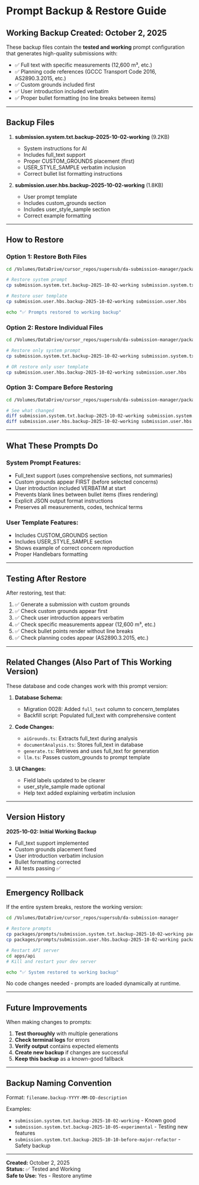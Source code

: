 # Prompt Backup & Restore Guide

## Working Backup Created: October 2, 2025

These backup files contain the **tested and working** prompt configuration that generates high-quality submissions with:
- ✅ Full text with specific measurements (12,600 m³, etc.)
- ✅ Planning code references (GCCC Transport Code 2016, AS2890.3.2015, etc.)
- ✅ Custom grounds included first
- ✅ User introduction included verbatim
- ✅ Proper bullet formatting (no line breaks between items)

---

## Backup Files

1. **submission.system.txt.backup-2025-10-02-working** (9.2KB)
   - System instructions for AI
   - Includes full_text support
   - Proper CUSTOM_GROUNDS placement (first)
   - USER_STYLE_SAMPLE verbatim inclusion
   - Correct bullet list formatting instructions

2. **submission.user.hbs.backup-2025-10-02-working** (1.8KB)
   - User prompt template
   - Includes custom_grounds section
   - Includes user_style_sample section
   - Correct example formatting

---

## How to Restore

### Option 1: Restore Both Files
```bash
cd /Volumes/DataDrive/cursor_repos/supersub/da-submission-manager/packages/prompts

# Restore system prompt
cp submission.system.txt.backup-2025-10-02-working submission.system.txt

# Restore user template
cp submission.user.hbs.backup-2025-10-02-working submission.user.hbs

echo "✅ Prompts restored to working backup"
```

### Option 2: Restore Individual Files
```bash
cd /Volumes/DataDrive/cursor_repos/supersub/da-submission-manager/packages/prompts

# Restore only system prompt
cp submission.system.txt.backup-2025-10-02-working submission.system.txt

# OR restore only user template
cp submission.user.hbs.backup-2025-10-02-working submission.user.hbs
```

### Option 3: Compare Before Restoring
```bash
cd /Volumes/DataDrive/cursor_repos/supersub/da-submission-manager/packages/prompts

# See what changed
diff submission.system.txt.backup-2025-10-02-working submission.system.txt
diff submission.user.hbs.backup-2025-10-02-working submission.user.hbs
```

---

## What These Prompts Do

### System Prompt Features:
- Full_text support (uses comprehensive sections, not summaries)
- Custom grounds appear FIRST (before selected concerns)
- User introduction included VERBATIM at start
- Prevents blank lines between bullet items (fixes rendering)
- Explicit JSON output format instructions
- Preserves all measurements, codes, technical terms

### User Template Features:
- Includes CUSTOM_GROUNDS section
- Includes USER_STYLE_SAMPLE section
- Shows example of correct concern reproduction
- Proper Handlebars formatting

---

## Testing After Restore

After restoring, test that:
1. ✅ Generate a submission with custom grounds
2. ✅ Check custom grounds appear first
3. ✅ Check user introduction appears verbatim
4. ✅ Check specific measurements appear (12,600 m³, etc.)
5. ✅ Check bullet points render without line breaks
6. ✅ Check planning codes appear (AS2890.3.2015, etc.)

---

## Related Changes (Also Part of This Working Version)

These database and code changes work with this prompt version:

1. **Database Schema:**
   - Migration 0028: Added `full_text` column to concern_templates
   - Backfill script: Populated full_text with comprehensive content

2. **Code Changes:**
   - `aiGrounds.ts`: Extracts full_text during analysis
   - `documentAnalysis.ts`: Stores full_text in database
   - `generate.ts`: Retrieves and uses full_text for generation
   - `llm.ts`: Passes custom_grounds to prompt template

3. **UI Changes:**
   - Field labels updated to be clearer
   - user_style_sample made optional
   - Help text added explaining verbatim inclusion

---

## Version History

**2025-10-02: Initial Working Backup**
- Full_text support implemented
- Custom grounds placement fixed
- User introduction verbatim inclusion
- Bullet formatting corrected
- All tests passing ✅

---

## Emergency Rollback

If the entire system breaks, restore the working version:

```bash
cd /Volumes/DataDrive/cursor_repos/supersub/da-submission-manager

# Restore prompts
cp packages/prompts/submission.system.txt.backup-2025-10-02-working packages/prompts/submission.system.txt
cp packages/prompts/submission.user.hbs.backup-2025-10-02-working packages/prompts/submission.user.hbs

# Restart API server
cd apps/api
# Kill and restart your dev server

echo "✅ System restored to working backup"
```

No code changes needed - prompts are loaded dynamically at runtime.

---

## Future Improvements

When making changes to prompts:

1. **Test thoroughly** with multiple generations
2. **Check terminal logs** for errors
3. **Verify output** contains expected elements
4. **Create new backup** if changes are successful
5. **Keep this backup** as a known-good fallback

---

## Backup Naming Convention

Format: `filename.backup-YYYY-MM-DD-description`

Examples:
- `submission.system.txt.backup-2025-10-02-working` - Known good
- `submission.system.txt.backup-2025-10-05-experimental` - Testing new features
- `submission.system.txt.backup-2025-10-10-before-major-refactor` - Safety backup

---

**Created:** October 2, 2025  
**Status:** ✅ Tested and Working  
**Safe to Use:** Yes - Restore anytime

